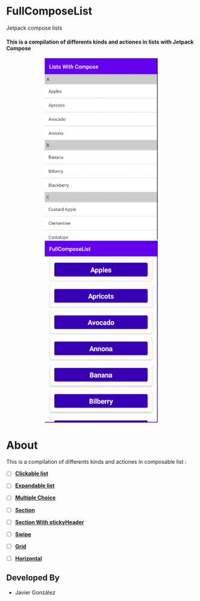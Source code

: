 # FullComposeList
Jetpack compose lists 
<p align="center">
 <h4>This is a compilation of differents kinds and actiones in lists with Jetpack Compose</h4>
</p>

<p align="center">
 <a href="https://github.com/thedeveloperworldisyours/FullComposeList/tree/master/app/src/main/java/com/a/jetpackcomposelists/sectionstick" class="class"> 
  <img src="https://github.com/thedeveloperworldisyours/FullComposeList/blob/master/resources/sectionWithStickyHeader.gif" width="300px" /> 
 </a>
 <a href="https://github.com/thedeveloperworldisyours/FullComposeList/tree/master/app/src/main/java/com/a/jetpackcomposelists/swipe" class="class"> 
  <img src="https://github.com/thedeveloperworldisyours/FullComposeList/blob/master/resources/swipe.gif" width="300px" />
 </a>
</p>

# About
  This is a compilation of differents kinds and actiones in composable list :
   
 - [ ] **[Clickable list](https://github.com/thedeveloperworldisyours/FullComposeList/tree/master/app/src/main/java/com/a/jetpackcomposelists/main)**
 - [ ] **[Expandable list](https://github.com/thedeveloperworldisyours/FullComposeList/tree/master/app/src/main/java/com/a/jetpackcomposelists/expandable)**
 - [ ] **[Multiple Choice](https://github.com/thedeveloperworldisyours/FullComposeList/tree/master/app/src/main/java/com/a/jetpackcomposelists/multiple)**
 - [ ] **[Section](https://github.com/thedeveloperworldisyours/FullComposeList/tree/master/app/src/main/java/com/a/jetpackcomposelists/section)**
 - [ ] **[Section With stickyHeader](https://github.com/thedeveloperworldisyours/FullComposeList/tree/master/app/src/main/java/com/a/jetpackcomposelists/sectionstick)**
 - [ ] **[Swipe](https://github.com/thedeveloperworldisyours/FullComposeList/tree/master/app/src/main/java/com/a/jetpackcomposelists/swipe)**
 - [ ] **[Grid](https://github.com/thedeveloperworldisyours/FullComposeList/tree/master/app/src/main/java/com/a/jetpackcomposelists/grid)**
 - [ ] **[Horizontal](https://github.com/thedeveloperworldisyours/FullComposeList/tree/master/app/src/main/java/com/a/jetpackcomposelists/horizontal)**
 
 
 Developed By
------------
* Javier González 

<a href="https://es.linkedin.com/in/javier-gonz%C3%A1lez-cabezas-8b4b2231">
</a>
